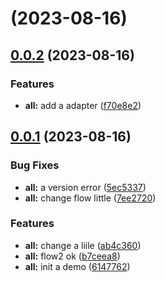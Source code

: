# [](https://github.com/lopygo/updater/compare/v0.0.2...v) (2023-08-16)



## [0.0.2](https://github.com/lopygo/updater/compare/v0.0.1...v0.0.2) (2023-08-16)


### Features

* **all:** add a adapter ([f70e8e2](https://github.com/lopygo/updater/commit/f70e8e2ba298015cf990df1f5c99372f273a62ff))



## [0.0.1](https://github.com/lopygo/updater/compare/6147762a4581fdf5ccc59b3fe6054bb2cce818bb...v0.0.1) (2023-08-16)


### Bug Fixes

* **all:** a version error ([5ec5337](https://github.com/lopygo/updater/commit/5ec53372146659ef827ae036ca71872aa53d9178))
* **all:** change flow little ([7ee2720](https://github.com/lopygo/updater/commit/7ee2720d380ce3b3d71faf927731d51df6df09da))


### Features

* **all:** change a liile ([ab4c360](https://github.com/lopygo/updater/commit/ab4c360755354fe0d5f8c321a914c5abdb018b21))
* **all:** flow2 ok ([b7ceea8](https://github.com/lopygo/updater/commit/b7ceea8fdeb8d8aa92e1b327e559631bbf97c3ac))
* **all:** init a demo ([6147762](https://github.com/lopygo/updater/commit/6147762a4581fdf5ccc59b3fe6054bb2cce818bb))



